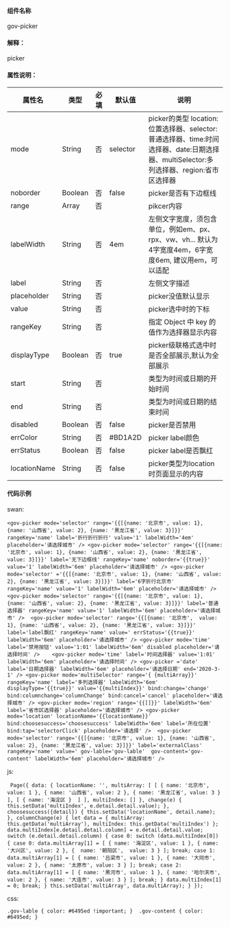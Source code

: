 #### 组件名称
gov-picker

#### 解释：
picker

#### 属性说明：
|属性名 | 类型 | 必填 | 默认值 |说明 |
|---|---|---|---|---|
|mode |String |否|selector|picker的类型 location:位置选择器、selector:普通选择器、time:时间选择器、date:日期选择器、multiSelector:多列选择器、region:省市区选择器|
|noborder |Boolean |否|false|picker是否有下边框线|
|range |Array |否||pikcer内容|
|labelWidth |String |否|4em|左侧文字宽度，须包含单位，例如em、px、rpx、vw、vh... 默认为4字宽度4em，6字宽度6em, 建议用em，可以适配|
|label |String |否||左侧文字描述|
|placeholder |String |否||picker没值默认显示|
|value |String |否||picker选中时的下标|
|rangeKey |String |否||指定 Object 中 key 的值作为选择器显示内容|
|displayType |Boolean |否|true|picker级联格式选中时是否全部展示,默认为全部展示|
|start |String |否||类型为时间或日期的开始时间|
|end |String |否||类型为时间或日期的结束时间|
|disabled |Boolean |否|false|picker是否禁用|
|errColor |String |否|#BD1A2D|picker label颜色|
|errStatus |Boolean |否|false|picker label是否飘红|
|locationName |String |否|false|picker类型为location时页面显示的内容|

#### 代码示例
swan:
```
<gov-picker mode='selector' range='{{[{name: '北京市', value: 1}, {name: '山西省', value: 2}, {name: '黑龙江省', value: 3}]}}'  rangeKey='name' label='折行折行折行' value='1' labelWidth='4em'  placeholder='请选择城市' /> <gov-picker mode='selector' range='{{[{name: '北京市', value: 1}, {name: '山西省', value: 2}, {name: '黑龙江省', value: 3}]}}' label='无下边框线' rangeKey='name' noborder='{{true}}' value='1' labelWidth='6em' placeholder='请选择城市' /> <gov-picker mode='selector' ='{{[{name: '北京市', value: 1}, {name: '山西省', value: 2}, {name: '黑龙江省', value: 3}]}}' label='6字折行北京市' rangeKey='name' value='1' labelWidth='6em' placeholder='请选择城市' />   <gov-picker mode='selector' range='{{[{name: '北京市', value: 1}, {name: '山西省', value: 2}, {name: '黑龙江省', value: 3}]}}' label='普通选择器' rangeKey='name' value='1' labelWidth='6em' placeholder='请选择城市' />  <gov-picker mode='selector' range='{{[{name: '北京市',  value: 1}, {name: '山西省', value: 2}, {name: '黑龙江省', value: 3}]}}' label='label飘红' rangeKey='name' value=' errStatus='{{true}}' labelWidth='6em' placeholder='请选择城市' /> <gov-picker mode='time' label='禁用按钮' value='1:01' labelWidth='6em' disabled placeholder='请选择时间' />    <gov-picker mode='time' label='时间选择器' value='1:01' labelWidth='6em' placeholder='请选择时间' /> <gov-picker ='date' label='日期选择器' labelWidth='6em' placeholder='请选择日期' end='2020-3-1' /> <gov-picker mode='multiSelector' range='{ {multiArray}}' rangeKey='name' label='多列选择器' labelWidth='6em' displayType='{{true}}' value='{{multiIndex}}' bind:change='change' bind:columnchange='columnChange' bind:cancel='cancel' placeholder='请选择城市' /> <gov-picker mode='region' range='{{[]}}' labelWidth='6em' label='省市区选择器' placeholder='请选择城市' /> <gov-picker mode='location' locationName='{{locationName}}' bind:choosesuccess='choosesuccess' labelWidth='6em' label='所在位置' bind:tap='selectorClick' placeholder='请选择' />  <gov-picker mode='selector' range='{{[{name: '北京市', value: 1}, {name: '山西省',  value: 2}, {name: '黑龙江省', value: 3}]}}' label='externalClass' rangeKey='name' value=' gov-lable='gov-lable'  gov-content='gov-content' labelWidth='6em' placeholder='请选择城市' />
```
js:
```
 Page({ data: { locationName: '', multiArray: [ [ { name: '北京市', value: 1 }, { name: '山西省', value: 2 }, { name: '黑龙江省', value: 3 } ], [ { name: '海淀区 }  ] ], multiIndex: [] }, change(e) { this.setData('multiIndex', e.detail.detail.value); }, choosesuccess({detail}) { this.setData('locationName', detail.name); }, columnChange(e) { let data = { multiArray: this.getData('multiArray'), multiIndex: this.getData('multiIndex') }; data.multiIndex[e.detail.detail.column] = e.detail.detail.value; switch (e.detail.detail.column) { case 0: switch (data.multiIndex[0]) { case 0: data.multiArray[1] = [ { name: '海淀区', value: 1 }, { name: '大兴区', value: 2 }, {  name: '朝阳区',  value: 3 } ]; break; case 1: data.multiArray[1] = [ { name: '吕梁市', value: 1 }, { name: '大同市', value: 2 }, { name: '太原市', value: 3 } ]; break; case 2: data.multiArray[1] = [ { name: '黑河市', value: 1 }, { name: '哈尔滨市', value: 2 }, { name: '大连市', value: 3 } ]; break; } data.multiIndex[1] = 0; break; } this.setData('multiArray', data.multiArray); } }); 
```
css:
```
.gov-lable { color: #6495ed !important; }  .gov-content { color: #6495ed; }
```